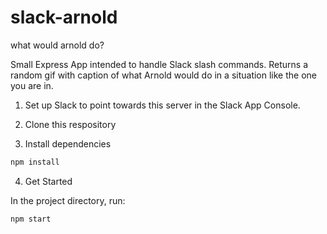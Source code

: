 # slack-arnold
what would arnold do?

Small Express App intended to handle Slack slash commands. Returns a random gif with caption of what Arnold would do in a situation like the one you are in.

1. Set up Slack to point towards this server in the Slack App Console.
2. Clone this respository

3. Install dependencies

```bash
npm install
```

4. Get Started 

In the project directory, run:

```bash
npm start
```